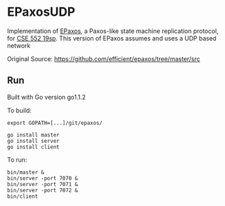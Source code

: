 # EPaxosUDP

Implementation of [EPaxos](https://www.cs.cmu.edu/~dga/papers/epaxos-sosp2013.pdf), a Paxos-like state machine replication protocol, for [CSE 552 19sp](https://courses.cs.washington.edu/courses/cse552/19sp/). This version of EPaxos assumes and uses a UDP based network

Original Source: https://github.com/efficient/epaxos/tree/master/src

## Run
Built with Go version go1.1.2

To build:

    export GOPATH=[...]/git/epaxos/

    go install master
    go install server
    go install client

To run:

    bin/master &
    bin/server -port 7070 &
    bin/server -port 7071 &
    bin/server -port 7072 &
    bin/client

